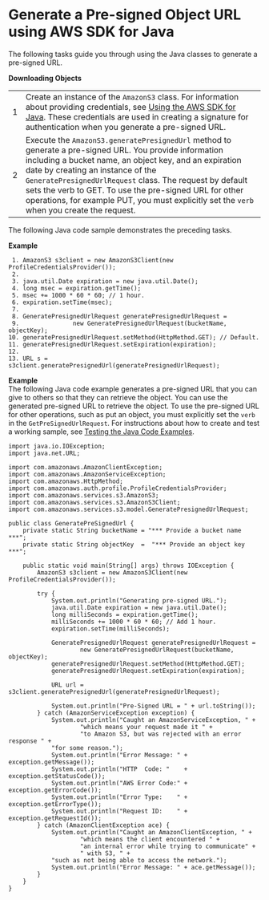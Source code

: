 # Generate a Pre\-signed Object URL using AWS SDK for Java<a name="ShareObjectPreSignedURLJavaSDK"></a>

The following tasks guide you through using the Java classes to generate a pre\-signed URL\.


**Downloading Objects**  

|  |  | 
| --- |--- |
|  1  |  Create an instance of the `AmazonS3` class\. For information about providing credentials, see [Using the AWS SDK for Java](UsingTheMPDotJavaAPI.md)\. These credentials are used in creating a signature for authentication when you generate a pre\-signed URL\.  | 
|  2  |  Execute the `AmazonS3.generatePresignedUrl` method to generate a pre\-signed URL\. You provide information including a bucket name, an object key, and an expiration date by creating an instance of the `GeneratePresignedUrlRequest` class\. The request by default sets the verb to GET\. To use the pre\-signed URL for other operations, for example PUT, you must explicitly set the `verb` when you create the request\.  | 

The following Java code sample demonstrates the preceding tasks\.

**Example**  

```
 1. AmazonS3 s3client = new AmazonS3Client(new ProfileCredentialsProvider()); 
 2.        
 3. java.util.Date expiration = new java.util.Date();
 4. long msec = expiration.getTime();
 5. msec += 1000 * 60 * 60; // 1 hour.
 6. expiration.setTime(msec);
 7.              
 8. GeneratePresignedUrlRequest generatePresignedUrlRequest = 
 9.               new GeneratePresignedUrlRequest(bucketName, objectKey);
10. generatePresignedUrlRequest.setMethod(HttpMethod.GET); // Default.
11. generatePresignedUrlRequest.setExpiration(expiration);
12.              
13. URL s = s3client.generatePresignedUrl(generatePresignedUrlRequest);
```

**Example**  
The following Java code example generates a pre\-signed URL that you can give to others so that they can retrieve the object\. You can use the generated pre\-signed URL to retrieve the object\. To use the pre\-signed URL for other operations, such as put an object, you must explicitly set the `verb` in the `GetPreSignedUrlRequest`\. For instructions about how to create and test a working sample, see [Testing the Java Code Examples](UsingTheMPDotJavaAPI.md#TestingJavaSamples)\.  

```
import java.io.IOException;
import java.net.URL;

import com.amazonaws.AmazonClientException;
import com.amazonaws.AmazonServiceException;
import com.amazonaws.HttpMethod;
import com.amazonaws.auth.profile.ProfileCredentialsProvider;
import com.amazonaws.services.s3.AmazonS3;
import com.amazonaws.services.s3.AmazonS3Client;
import com.amazonaws.services.s3.model.GeneratePresignedUrlRequest;

public class GeneratePreSignedUrl {
	private static String bucketName = "*** Provide a bucket name ***"; 
	private static String objectKey  =  "*** Provide an object key ***";

	public static void main(String[] args) throws IOException {
		AmazonS3 s3client = new AmazonS3Client(new ProfileCredentialsProvider());

		try {
			System.out.println("Generating pre-signed URL.");
			java.util.Date expiration = new java.util.Date();
			long milliSeconds = expiration.getTime();
			milliSeconds += 1000 * 60 * 60; // Add 1 hour.
			expiration.setTime(milliSeconds);

			GeneratePresignedUrlRequest generatePresignedUrlRequest = 
				    new GeneratePresignedUrlRequest(bucketName, objectKey);
			generatePresignedUrlRequest.setMethod(HttpMethod.GET); 
			generatePresignedUrlRequest.setExpiration(expiration);

			URL url = s3client.generatePresignedUrl(generatePresignedUrlRequest); 

			System.out.println("Pre-Signed URL = " + url.toString());
		} catch (AmazonServiceException exception) {
			System.out.println("Caught an AmazonServiceException, " +
					"which means your request made it " +
					"to Amazon S3, but was rejected with an error response " +
			"for some reason.");
			System.out.println("Error Message: " + exception.getMessage());
			System.out.println("HTTP  Code: "    + exception.getStatusCode());
			System.out.println("AWS Error Code:" + exception.getErrorCode());
			System.out.println("Error Type:    " + exception.getErrorType());
			System.out.println("Request ID:    " + exception.getRequestId());
		} catch (AmazonClientException ace) {
			System.out.println("Caught an AmazonClientException, " +
					"which means the client encountered " +
					"an internal error while trying to communicate" +
					" with S3, " +
			"such as not being able to access the network.");
			System.out.println("Error Message: " + ace.getMessage());
		}
	}
}
```